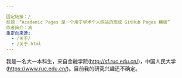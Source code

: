 ```yaml
---

固定链接：/
标题：“Academic Pages 是一个用于学术个人网站的现成 GitHub Pages 模板”
作者简介：真
重定向来源:
  - /关于/
  - /关于.html
---
```




我是一名大一本科生，来自金融学院(http://sf.ruc.edu.cn/)，中国人民大学(https://www.ruc.edu.cn/)。目前我的研究兴趣还不确定。
